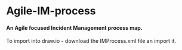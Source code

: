 # Agile-IM-process
#### An Agile focused Incident Management process map. 
To import into draw.io - download the IMProcess.xml file an import it.
